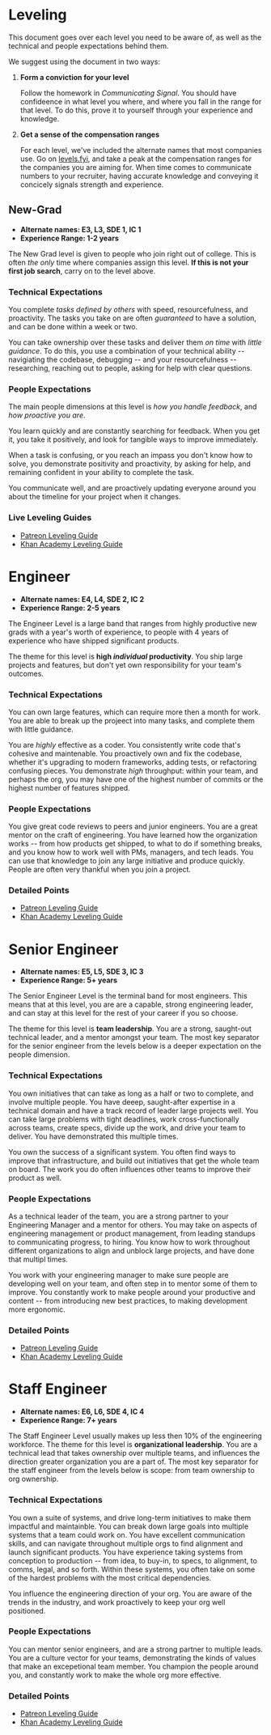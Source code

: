 # Leveling

This document goes over each level you need to be aware of, as well as the technical and people expectations behind them. 

We suggest using the document in two ways: 

1. **Form a conviction for your level**
    
    Follow the homework in *Communicating Signal*. You should have confideence in what level you where, and where you fall in the range for that level. To do this, prove it to yourself through your experience and knowledge.

2. **Get a sense of the compensation ranges**

    For each level, we've included the alternate names that most companies use. Go on [levels.fyi](https://levels.fyi), and take a peak at the compensation ranges for the companies you are aiming for. When time comes to communicate numbers to your recruiter, having accurate knowledge and conveying it concicely signals strength and experience.


## New-Grad 

- **Alternate names: E3, L3, SDE 1, IC 1**
- **Experience Range: 1-2 years**

The New Grad level is given to people who join right out of college. This is often *the only* time where companies assign this level. **If this is not your first job search**,  carry on to the level above.

### Technical Expectations

You complete *tasks defined by others* with speed, resourcefulness, and proactivity. The tasks you take on are often *guaranteed* to have a solution, and can be done within a week or two. 

You can take ownership over these tasks and deliver them *on time* with *little guidance*. To do this, you use a combination of your technical ability -- navigiating the codebase, debugging -- and your resourcefulness -- researching, reaching out to people, asking for help with clear questions. 

### People Expectations

The main people dimensions at this level is *how you handle feedback*, and *how proactive you are*. 

You learn quickly and are constantly searching for feedback. When you get it, you take it positively, and look for tangible ways to improve immediately.

When a task is confusing, or you reach an impass you don't know how to solve, you demonstrate positivity and proactivity, by asking for help, and remaining confident in your ability to complete the task. 

You communicate well, and are proactively updating everyone around you about the timeline for your project when it changes. 

### Live Leveling Guides

- [Patreon Leveling Guide](https://levels.patreon.com/)
- [Khan Academy Leveling Guide](https://docs.google.com/document/d/1qr0d05X5-AsyDYqKRCfgGGcWSshTMd_vfTggfhDpbls/)

# Engineer

- **Alternate names: E4, L4, SDE 2, IC 2**
- **Experience Range: 2-5 years**

The Engineer Level is a large band that ranges from highly productive new grads with a year's worth of experience, to people with 4 years of experience who have shipped significant products.

The theme for this level is **high *individual* productivity**. You ship large projects and features, but don't yet own responsibility for your team's outcomes.

### Technical Expectations

You can own large features, which can require more then a month for work. You are able to break up the projeect into many tasks, and complete them with little guidance. 

You are *highly* effective as a coder. You consistently write code that's cohesive and maintenable. You proactively own and fix the codebase, whether it's upgrading to modern frameworks, adding tests, or refactoring confusing pieces. You demonstrate *high* throughput: within your team, and perhaps the org, you may have one of the highest number of commits or the highest number of features shipped.

### People Expectations

You give great code reviews to peers and junior engineers. You are a great mentor on the craft of engineering. You have learned how the organization works -- from how products get shipped, to what to do if something breaks, and you know how to work well with PMs, managers, and tech leads. You can use that knowledge to join any large initiative and produce quickly. People are often very thankful when you join a project.

### Detailed Points

- [Patreon Leveling Guide](https://levels.patreon.com/)
- [Khan Academy Leveling Guide](https://docs.google.com/document/d/1qr0d05X5-AsyDYqKRCfgGGcWSshTMd_vfTggfhDpbls/)

# Senior Engineer

- **Alternate names: E5, L5, SDE 3, IC 3**
- **Experience Range: 5+ years**

The Senior Engineer Level is the terminal band for most engineers. This means that at this level, you are are a capable, strong engineering leader, and can stay at this level for the rest of your career if you so choose.

The theme for this level is **team leadership**. You are a strong, saught-out technical leader, and a mentor amongst your team. The most key separator for the senior engineer from the levels below is a deeper expectation on the people dimension.

### Technical Expectations

You own initiatives that can take as long as a half or two to complete, and involve multiple people. You have deeep, saught-after expertise in a technical domain and have a track record of leader large projects well. You can take large problems with tight deadlines, work cross-functionally across teams, create specs, divide up the work, and drive your team to deliver. You have demonstrated this multiple times.

You own the success of a significant system. You often find ways to improve that infrastructure, and build out initiatives that get the whole team on board. The work you do often influences other teams to improve their product as well.

### People Expectations

As a technical leader of the team, you are a strong partner to your Engineering Manager and a mentor for others. You may take on aspects of engineering management or product management, from leading standups to communicating progress, to hiring. You know how to work throughout different organizations to align and unblock large projects, and have done that multipl times. 

You work with your engineering manager to make sure people are developing well on your team, and often step in to mentor some of them to improve. You constantly work to make people around your productive and content -- from introducing new best practices, to making development more ergonomic.

### Detailed Points

- [Patreon Leveling Guide](https://levels.patreon.com/)
- [Khan Academy Leveling Guide](https://docs.google.com/document/d/1qr0d05X5-AsyDYqKRCfgGGcWSshTMd_vfTggfhDpbls/)

# Staff Engineer

- **Alternate names: E6, L6, SDE 4, IC 4**
- **Experience Range: 7+ years**

The Staff Engineer Level usually makes up less then 10% of the engineering workforce. The theme for this level is **organizational leadership**. You are a technical lead that takes ownership over multiple teams, and influences the direction greater organization you are a part of. The most key separator for the staff engineer from the levels below is scope: from team ownership to org ownership.

### Technical Expectations

You own a suite of systems, and drive long-term initiatives to make them impactful and maintainble. You can break down large goals into multiple systems that a team could work on. You have excellent communication skills, and can navigate throughout multiple orgs to find alignment and launch significant products. You have experience taking systems from conception to production -- from idea, to buy-in, to specs, to alignment, to comms, legal, and so forth. Within these systems, you often take on some of the hardest problems with the most critical dependencies.  

You influence the engineering direction of your org. You are aware of the trends in the industry, and work proactively to keep your org well positioned.

### People Expectations

You can mentor senior engineers, and are a strong partner to multiple leads. You are a culture vector for your teams, demonstrating the kinds of values that make an excepetional team member. You champion the people around you, and constantly work to make the whole org more effective. 

### Detailed Points

- [Patreon Leveling Guide](https://levels.patreon.com/)
- [Khan Academy Leveling Guide](https://docs.google.com/document/d/1qr0d05X5-AsyDYqKRCfgGGcWSshTMd_vfTggfhDpbls/)

